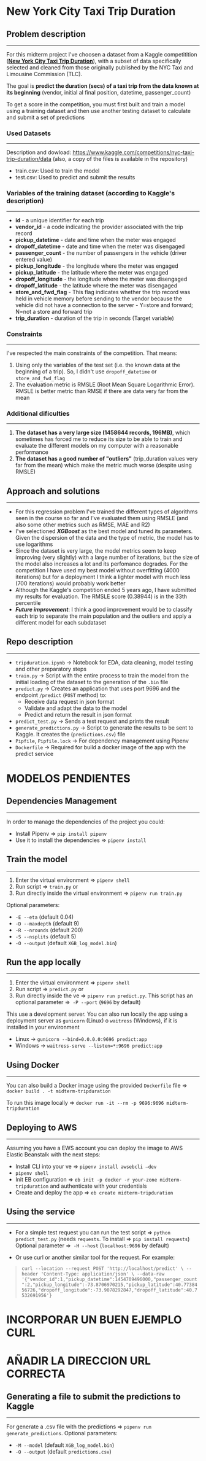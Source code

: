 # New York City Taxi Trip Duration

## Problem description
___
For this midterm project I've choosen a dataset from a Kaggle competitition ([**New York City Taxi Trip Duration**](https://www.kaggle.com/competitions/nyc-taxi-trip-duration/overview)), with a subset of data specifically selected and cleaned from those originally published by the NYC Taxi and Limousine Commission (TLC).

The goal is **predict the duration (secs) of a taxi trip from the data known at its beginning** (vendor, initial al final position, datetime, passenger_count)

To get a score in the competition, you must first built and train a model using a training dataset and then use another testing dataset to calculate and submit a set of predictions

### Used Datasets
___

Description and dowload: https://www.kaggle.com/competitions/nyc-taxi-trip-duration/data
(also, a copy of the files is available in the repository)

- train.csv: Used to train the model
- test.csv: Used to predict and submit the results


### Variables of the training dataset (according to Kaggle's description)
___

- **id** - a unique identifier for each trip
- **vendor_id** - a code indicating the provider associated with the trip record
- **pickup_datetime** - date and time when the meter was engaged
- **dropoff_datetime** - date and time when the meter was disengaged
- **passenger_count** - the number of passengers in the vehicle (driver entered value)
- **pickup_longitude** - the longitude where the meter was engaged
- **pickup_latitude** - the latitude where the meter was engaged
- **dropoff_longitude** - the longitude where the meter was disengaged
- **dropoff_latitude** - the latitude where the meter was disengaged
- **store_and_fwd_flag** - This flag indicates whether the trip record was held in vehicle memory before sending to the vendor because the vehicle did not have a connection to the server - Y=store and forward; N=not a store and forward trip
- **trip_duration** - duration of the trip in seconds (Target variable)

### Constraints
___

I've respected the main constraints of the competition. That means:
1. Using only the variables of the test set (i.e. the known data at the beginning of a trip). So, I didn't use `dropoff_datetime` or `store_and_fwd_flag`
2. The evaluation metric is RMSLE (Root Mean Square Logarithmic Error). RMSLE is better metric than RMSE if there are data very far from the mean

### Additional dificulties
___
1. **The dataset has a very large size (1458644 records, 196MB)**, which sometimes has forced me to reduce its size to be able to train and evaluate the different models on my computer with a reasonable performance
2. **The dataset has a good number of "outliers"** (trip_duration values very far from the mean) which make the metric much worse (despite using RMSLE)

## Approach and solutions
___
- For this regression problem I've trained the different types of algorithms seen in the course so far and I've evaluated them using RMSLE (and also some other metrics such as RMSE, MAE and R2)
- I've selectioned ___XGBoost___ as the best model and tuned its parameters. Given the dispersion of the data and the type of metric, the model has to use logarithms
- Since the dataset is very large, the model metrics seem to keep improving (very slightly) with a large number of iterations, but the size of the model also increases a lot and its perfomance degrades. For the competition I have used my best model without overfitting (4000 iterations) but for a deployment I think a lighter model with much less (700 iterations) would probably work better
- Although the Kaggle's competition ended 5 years ago, I have submitted my results for evaluation. The RMSLE score (0.38944) is in the 33th percentile
- ___Future improvement___: I think a good improvement would be to classify each trip to separate the main population and the outliers and apply a different model for each subdataset

## Repo description
___
- `tripduration.ipynb` -> Notebook for EDA, data cleaning, model testing and other preparatory steps
- `train.py` -> Script with the entire process to train the model from the initial loading of the dataset to the generation of the `.bin` file
- `predict.py` -> Creates an application that uses port 9696 and the endpoint `/predict` (`POST` method) to:
  - Receive data request in json format
  - Validate and adapt the data to the model
  - Predict and return the result in json format
- `predict_test.py` -> Sends a test request and prints the result
- `generate_predictions.py` -> Script to generate the results to be sent to Kaggle. It creates the (`predictions.csv`) file
- `Pipfile`, `Pipfile.lock` -> For dependency management using Pipenv
- `Dockerfile` -> Required for build a docker image of the app with the 
predict service
# MODELOS PENDIENTES

## Dependencies Management
___
In order to manage the dependencies of the project you could:
- Install Pipenv => `pip install pipenv`
- Use it to install the dependencies => `pipenv install`

## Train the model
___
1. Enter the virtual environment => `pipenv shell`
2. Run script => `train.py`
or
1. Run directly inside the virtual environment => `pipenv run train.py`

Optional parameters:
- `-E --eta` (default 0.04)
- `-D --maxdepth` (default 9)
- `-R --nrounds` (default 200)
- `-S --nsplits` (default 5)
- `-O --output` (default `XGB_log_model.bin`)
## Run the app locally
___
1. Enter the virtual environment => `pipenv shell`
2. Run script => `predict.py`
or
1. Run directly inside the ve => `pipenv run predict.py`. This script has an optional parameter =>` -P --port` (`9696` by default)

This use a development server. You can also run locally the app using a deployment server as `gunicorn` (Linux) o `waitress` (Windows), if it is installed in your environment
- Linux -> `gunicorn --bind=0.0.0.0:9696 predict:app`
- Windows -> `waitress-serve --listen=*:9696 predict:app`
## Using Docker
___
You can also build a Docker image using the provided `Dockerfile` file =>
`docker build . -t midterm-tripduration`

To run this image locally => `docker run -it --rm -p 9696:9696 midterm-tripduration`
## Deploying to AWS
___
Assuming you have a EWS account you can deploy the image to AWS Elastic Beanstalk with the next steps:
- Install CLI into your ve => `pipenv install awsebcli –dev`
- `pipenv shell`
- Init EB configuration => `eb init -p docker -r your-zone midterm-tripduration` and authenticate with your credentials
- Create and deploy the app => `eb create midterm-tripduration`
## Using the service
___
- For a simple test request you can run the test script => `python predict_test.py` (needs `requests`. To install => `pip install requests`)
Optional parameter =>` -H --host` (`localhost:9696` by default)

- Or use curl or another similar tool for the request. For example:
> `curl --location --request POST 'http://localhost/predict' \
--header 'Content-Type: application/json' \
--data-raw '{"vendor_id":1,"pickup_datetime":1454709496000,"passenger_count":2,"pickup_longitude":-73.8706970215,"pickup_latitude":40.7738456726,"dropoff_longitude":-73.9078292847,"dropoff_latitude":40.7532691956'}`

# INCORPORAR UN BUEN EJEMPLO CURL
# AÑADIR LA DIRECCION URL CORRECTA

## Generating a file to submit the predictions to Kaggle
___
For generate a .csv file with the predictions => `pipenv run generate_predictions`. Optional parameters:
- `-M --model` (default `XGB_log_model.bin`)
- `-O --output` (default `predictions.csv`)












